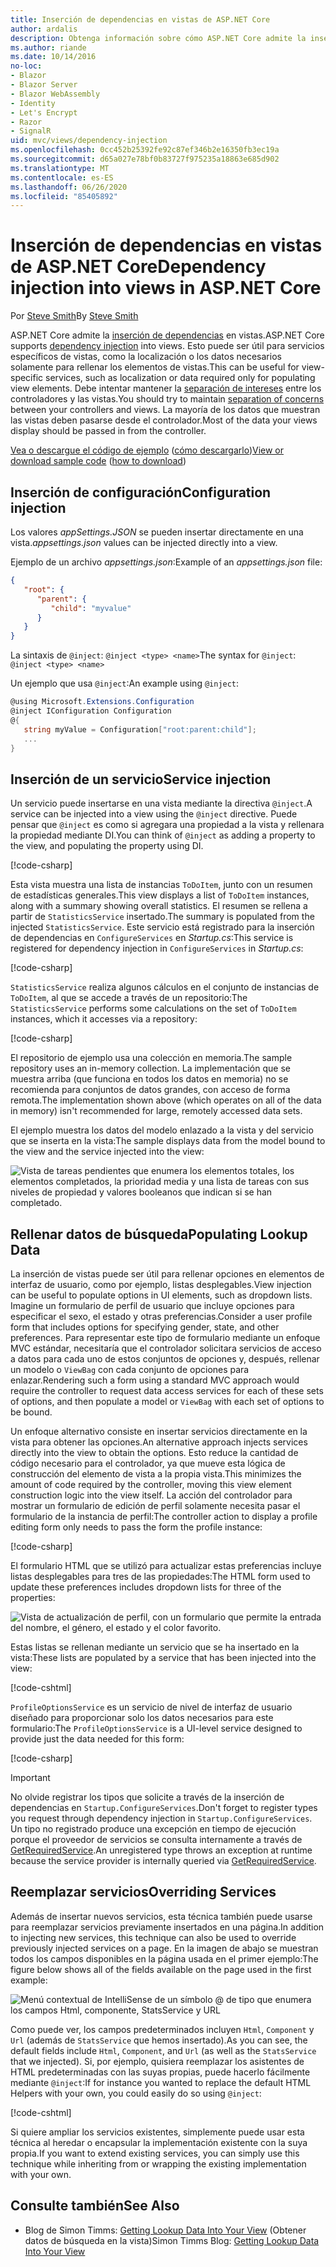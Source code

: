 ```yaml
---
title: Inserción de dependencias en vistas de ASP.NET Core
author: ardalis
description: Obtenga información sobre cómo ASP.NET Core admite la inserción de dependencias en las vistas de MVC.
ms.author: riande
ms.date: 10/14/2016
no-loc:
- Blazor
- Blazor Server
- Blazor WebAssembly
- Identity
- Let's Encrypt
- Razor
- SignalR
uid: mvc/views/dependency-injection
ms.openlocfilehash: 0cc452b25392fe92c87ef346b2e16350fb3ec19a
ms.sourcegitcommit: d65a027e78bf0b83727f975235a18863e685d902
ms.translationtype: MT
ms.contentlocale: es-ES
ms.lasthandoff: 06/26/2020
ms.locfileid: "85405892"
---
```

# <a name="dependency-injection-into-views-in-aspnet-core"></a><span data-ttu-id="5df92-103">Inserción de dependencias en vistas de ASP.NET Core</span><span class="sxs-lookup"><span data-stu-id="5df92-103">Dependency injection into views in ASP.NET Core</span></span>

<span data-ttu-id="5df92-104">Por [Steve Smith](https://ardalis.com/)</span><span class="sxs-lookup"><span data-stu-id="5df92-104">By [Steve Smith](https://ardalis.com/)</span></span>

<span data-ttu-id="5df92-105">ASP.NET Core admite la [inserción de dependencias](xref:fundamentals/dependency-injection) en vistas.</span><span class="sxs-lookup"><span data-stu-id="5df92-105">ASP.NET Core supports [dependency injection](xref:fundamentals/dependency-injection) into views.</span></span> <span data-ttu-id="5df92-106">Esto puede ser útil para servicios específicos de vistas, como la localización o los datos necesarios solamente para rellenar los elementos de vistas.</span><span class="sxs-lookup"><span data-stu-id="5df92-106">This can be useful for view-specific services, such as localization or data required only for populating view elements.</span></span> <span data-ttu-id="5df92-107">Debe intentar mantener la [separación de intereses](/dotnet/standard/modern-web-apps-azure-architecture/architectural-principles#separation-of-concerns) entre los controladores y las vistas.</span><span class="sxs-lookup"><span data-stu-id="5df92-107">You should try to maintain [separation of concerns](/dotnet/standard/modern-web-apps-azure-architecture/architectural-principles#separation-of-concerns) between your controllers and views.</span></span> <span data-ttu-id="5df92-108">La mayoría de los datos que muestran las vistas deben pasarse desde el controlador.</span><span class="sxs-lookup"><span data-stu-id="5df92-108">Most of the data your views display should be passed in from the controller.</span></span>

<span data-ttu-id="5df92-109">[Vea o descargue el código de ejemplo](https://github.com/dotnet/AspNetCore.Docs/tree/master/aspnetcore/mvc/views/dependency-injection/sample) ([cómo descargarlo](xref:index#how-to-download-a-sample))</span><span class="sxs-lookup"><span data-stu-id="5df92-109">[View or download sample code](https://github.com/dotnet/AspNetCore.Docs/tree/master/aspnetcore/mvc/views/dependency-injection/sample) ([how to download](xref:index#how-to-download-a-sample))</span></span>

## <a name="configuration-injection"></a><span data-ttu-id="5df92-110">Inserción de configuración</span><span class="sxs-lookup"><span data-stu-id="5df92-110">Configuration injection</span></span>

<span data-ttu-id="5df92-111">Los valores *appSettings.JSON* se pueden insertar directamente en una vista.</span><span class="sxs-lookup"><span data-stu-id="5df92-111">*appsettings.json* values can be injected directly into a view.</span></span>

<span data-ttu-id="5df92-112">Ejemplo de un archivo *appsettings.json*:</span><span class="sxs-lookup"><span data-stu-id="5df92-112">Example of an *appsettings.json* file:</span></span>

```json
{
   "root": {
      "parent": {
         "child": "myvalue"
      }
   }
}
```

<span data-ttu-id="5df92-113">La sintaxis de `@inject`: `@inject <type> <name>`</span><span class="sxs-lookup"><span data-stu-id="5df92-113">The syntax for `@inject`: `@inject <type> <name>`</span></span>

<span data-ttu-id="5df92-114">Un ejemplo que usa `@inject`:</span><span class="sxs-lookup"><span data-stu-id="5df92-114">An example using `@inject`:</span></span>

```csharp
@using Microsoft.Extensions.Configuration
@inject IConfiguration Configuration
@{
   string myValue = Configuration["root:parent:child"];
   ...
}
```

## <a name="service-injection"></a><span data-ttu-id="5df92-115">Inserción de un servicio</span><span class="sxs-lookup"><span data-stu-id="5df92-115">Service injection</span></span>

<span data-ttu-id="5df92-116">Un servicio puede insertarse en una vista mediante la directiva `@inject`.</span><span class="sxs-lookup"><span data-stu-id="5df92-116">A service can be injected into a view using the `@inject` directive.</span></span> <span data-ttu-id="5df92-117">Puede pensar que `@inject` es como si agregara una propiedad a la vista y rellenara la propiedad mediante DI.</span><span class="sxs-lookup"><span data-stu-id="5df92-117">You can think of `@inject` as adding a property to the view, and populating the property using DI.</span></span>

[!code-csharp[](../../mvc/views/dependency-injection/sample/src/ViewInjectSample/Views/ToDo/Index.cshtml?highlight=4,5,15,16,17)]

<span data-ttu-id="5df92-118">Esta vista muestra una lista de instancias `ToDoItem`, junto con un resumen de estadísticas generales.</span><span class="sxs-lookup"><span data-stu-id="5df92-118">This view displays a list of `ToDoItem` instances, along with a summary showing overall statistics.</span></span> <span data-ttu-id="5df92-119">El resumen se rellena a partir de `StatisticsService` insertado.</span><span class="sxs-lookup"><span data-stu-id="5df92-119">The summary is populated from the injected `StatisticsService`.</span></span> <span data-ttu-id="5df92-120">Este servicio está registrado para la inserción de dependencias en `ConfigureServices` en *Startup.cs*:</span><span class="sxs-lookup"><span data-stu-id="5df92-120">This service is registered for dependency injection in `ConfigureServices` in *Startup.cs*:</span></span>

[!code-csharp[](../../mvc/views/dependency-injection/sample/src/ViewInjectSample/Startup.cs?highlight=6,7&range=15-22)]

<span data-ttu-id="5df92-121">`StatisticsService` realiza algunos cálculos en el conjunto de instancias de `ToDoItem`, al que se accede a través de un repositorio:</span><span class="sxs-lookup"><span data-stu-id="5df92-121">The `StatisticsService` performs some calculations on the set of `ToDoItem` instances, which it accesses via a repository:</span></span>

[!code-csharp[](../../mvc/views/dependency-injection/sample/src/ViewInjectSample/Model/Services/StatisticsService.cs?highlight=15,20,25)]

<span data-ttu-id="5df92-122">El repositorio de ejemplo usa una colección en memoria.</span><span class="sxs-lookup"><span data-stu-id="5df92-122">The sample repository uses an in-memory collection.</span></span> <span data-ttu-id="5df92-123">La implementación que se muestra arriba (que funciona en todos los datos en memoria) no se recomienda para conjuntos de datos grandes, con acceso de forma remota.</span><span class="sxs-lookup"><span data-stu-id="5df92-123">The implementation shown above (which operates on all of the data in memory) isn't recommended for large, remotely accessed data sets.</span></span>

<span data-ttu-id="5df92-124">El ejemplo muestra los datos del modelo enlazado a la vista y del servicio que se inserta en la vista:</span><span class="sxs-lookup"><span data-stu-id="5df92-124">The sample displays data from the model bound to the view and the service injected into the view:</span></span>

![Vista de tareas pendientes que enumera los elementos totales, los elementos completados, la prioridad media y una lista de tareas con sus niveles de propiedad y valores booleanos que indican si se han completado.](dependency-injection/_static/screenshot.png)

## <a name="populating-lookup-data"></a><span data-ttu-id="5df92-126">Rellenar datos de búsqueda</span><span class="sxs-lookup"><span data-stu-id="5df92-126">Populating Lookup Data</span></span>

<span data-ttu-id="5df92-127">La inserción de vistas puede ser útil para rellenar opciones en elementos de interfaz de usuario, como por ejemplo, listas desplegables.</span><span class="sxs-lookup"><span data-stu-id="5df92-127">View injection can be useful to populate options in UI elements, such as dropdown lists.</span></span> <span data-ttu-id="5df92-128">Imagine un formulario de perfil de usuario que incluye opciones para especificar el sexo, el estado y otras preferencias.</span><span class="sxs-lookup"><span data-stu-id="5df92-128">Consider a user profile form that includes options for specifying gender, state, and other preferences.</span></span> <span data-ttu-id="5df92-129">Para representar este tipo de formulario mediante un enfoque MVC estándar, necesitaría que el controlador solicitara servicios de acceso a datos para cada uno de estos conjuntos de opciones y, después, rellenar un modelo o `ViewBag` con cada conjunto de opciones para enlazar.</span><span class="sxs-lookup"><span data-stu-id="5df92-129">Rendering such a form using a standard MVC approach would require the controller to request data access services for each of these sets of options, and then populate a model or `ViewBag` with each set of options to be bound.</span></span>

<span data-ttu-id="5df92-130">Un enfoque alternativo consiste en insertar servicios directamente en la vista para obtener las opciones.</span><span class="sxs-lookup"><span data-stu-id="5df92-130">An alternative approach injects services directly into the view to obtain the options.</span></span> <span data-ttu-id="5df92-131">Esto reduce la cantidad de código necesario para el controlador, ya que mueve esta lógica de construcción del elemento de vista a la propia vista.</span><span class="sxs-lookup"><span data-stu-id="5df92-131">This minimizes the amount of code required by the controller, moving this view element construction logic into the view itself.</span></span> <span data-ttu-id="5df92-132">La acción del controlador para mostrar un formulario de edición de perfil solamente necesita pasar el formulario de la instancia de perfil:</span><span class="sxs-lookup"><span data-stu-id="5df92-132">The controller action to display a profile editing form only needs to pass the form the profile instance:</span></span>

[!code-csharp[](../../mvc/views/dependency-injection/sample/src/ViewInjectSample/Controllers/ProfileController.cs?highlight=9,19)]

<span data-ttu-id="5df92-133">El formulario HTML que se utilizó para actualizar estas preferencias incluye listas desplegables para tres de las propiedades:</span><span class="sxs-lookup"><span data-stu-id="5df92-133">The HTML form used to update these preferences includes dropdown lists for three of the properties:</span></span>

![Vista de actualización de perfil, con un formulario que permite la entrada del nombre, el género, el estado y el color favorito.](dependency-injection/_static/updateprofile.png)

<span data-ttu-id="5df92-135">Estas listas se rellenan mediante un servicio que se ha insertado en la vista:</span><span class="sxs-lookup"><span data-stu-id="5df92-135">These lists are populated by a service that has been injected into the view:</span></span>

[!code-cshtml[](../../mvc/views/dependency-injection/sample/src/ViewInjectSample/Views/Profile/Index.cshtml?highlight=4,16,17,21,22,26,27)]

<span data-ttu-id="5df92-136">`ProfileOptionsService` es un servicio de nivel de interfaz de usuario diseñado para proporcionar solo los datos necesarios para este formulario:</span><span class="sxs-lookup"><span data-stu-id="5df92-136">The `ProfileOptionsService` is a UI-level service designed to provide just the data needed for this form:</span></span>

[!code-csharp[](../../mvc/views/dependency-injection/sample/src/ViewInjectSample/Model/Services/ProfileOptionsService.cs?highlight=7,13,24)]

> [!IMPORTANT]
> <span data-ttu-id="5df92-137">No olvide registrar los tipos que solicite a través de la inserción de dependencias en `Startup.ConfigureServices`.</span><span class="sxs-lookup"><span data-stu-id="5df92-137">Don't forget to register types you request through dependency injection in `Startup.ConfigureServices`.</span></span> <span data-ttu-id="5df92-138">Un tipo no registrado produce una excepción en tiempo de ejecución porque el proveedor de servicios se consulta internamente a través de [GetRequiredService](/dotnet/api/microsoft.extensions.dependencyinjection.serviceproviderserviceextensions.getrequiredservice).</span><span class="sxs-lookup"><span data-stu-id="5df92-138">An unregistered type throws an exception at runtime because the service provider is internally queried via [GetRequiredService](/dotnet/api/microsoft.extensions.dependencyinjection.serviceproviderserviceextensions.getrequiredservice).</span></span>

## <a name="overriding-services"></a><span data-ttu-id="5df92-139">Reemplazar servicios</span><span class="sxs-lookup"><span data-stu-id="5df92-139">Overriding Services</span></span>

<span data-ttu-id="5df92-140">Además de insertar nuevos servicios, esta técnica también puede usarse para reemplazar servicios previamente insertados en una página.</span><span class="sxs-lookup"><span data-stu-id="5df92-140">In addition to injecting new services, this technique can also be used to override previously injected services on a page.</span></span> <span data-ttu-id="5df92-141">En la imagen de abajo se muestran todos los campos disponibles en la página usada en el primer ejemplo:</span><span class="sxs-lookup"><span data-stu-id="5df92-141">The figure below shows all of the fields available on the page used in the first example:</span></span>

![Menú contextual de IntelliSense de un símbolo @ de tipo que enumera los campos Html, componente, StatsService y URL](dependency-injection/_static/razor-fields.png)

<span data-ttu-id="5df92-143">Como puede ver, los campos predeterminados incluyen `Html`, `Component` y `Url` (además de `StatsService` que hemos insertado).</span><span class="sxs-lookup"><span data-stu-id="5df92-143">As you can see, the default fields include `Html`, `Component`, and `Url` (as well as the `StatsService` that we injected).</span></span> <span data-ttu-id="5df92-144">Si, por ejemplo, quisiera reemplazar los asistentes de HTML predeterminadas con las suyas propias, puede hacerlo fácilmente mediante `@inject`:</span><span class="sxs-lookup"><span data-stu-id="5df92-144">If for instance you wanted to replace the default HTML Helpers with your own, you could easily do so using `@inject`:</span></span>

[!code-cshtml[](../../mvc/views/dependency-injection/sample/src/ViewInjectSample/Views/Helper/Index.cshtml?highlight=3,11)]

<span data-ttu-id="5df92-145">Si quiere ampliar los servicios existentes, simplemente puede usar esta técnica al heredar o encapsular la implementación existente con la suya propia.</span><span class="sxs-lookup"><span data-stu-id="5df92-145">If you want to extend existing services, you can simply use this technique while inheriting from or wrapping the existing implementation with your own.</span></span>

## <a name="see-also"></a><span data-ttu-id="5df92-146">Consulte también</span><span class="sxs-lookup"><span data-stu-id="5df92-146">See Also</span></span>

* <span data-ttu-id="5df92-147">Blog de Simon Timms: [Getting Lookup Data Into Your View](https://blog.simontimms.com/2015/06/09/getting-lookup-data-into-you-view/) (Obtener datos de búsqueda en la vista)</span><span class="sxs-lookup"><span data-stu-id="5df92-147">Simon Timms Blog: [Getting Lookup Data Into Your View](https://blog.simontimms.com/2015/06/09/getting-lookup-data-into-you-view/)</span></span>
